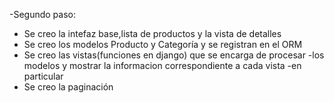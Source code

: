 -Segundo paso:

- Se creo la intefaz base,lista de productos y la vista de detalles
- Se creo los modelos Producto y Categoría y se registran en el ORM
- Se creo las vistas(funciones en django) que se encarga de procesar
  -los modelos y mostrar la informacion correspondiente a cada vista
  -en particular
- Se creo la paginación
